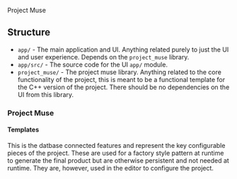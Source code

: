 Project Muse

## Structure

- `app/` - The main application and UI. Anything related purely to just the UI and user experience. Depends on the `project_muse` library.
- `app/src/` - The source code for the UI `app/` module.
- `project_muse/` - The project muse library. Anything related to the core functionality of the project, this is meant to be a functional template for the C++ version of the project. There should be no dependencies on the UI from this library.

### Project Muse

#### Templates
This is the datbase connected features and represent the key configurable pieces of the project. These are used for a factory style pattern at runtime to generate the final product but are otherwise persistent and not needed at runtime. They are, however, used in the editor to configure the project.



